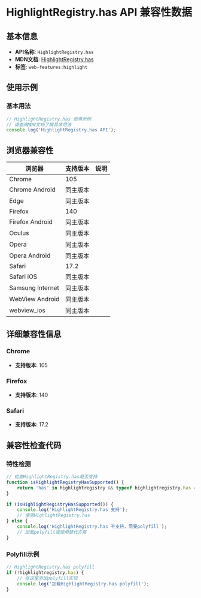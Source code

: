 # HighlightRegistry.has API 兼容性数据

## 基本信息

- **API名称**: `HighlightRegistry.has`
- **MDN文档**: [HighlightRegistry.has](https://developer.mozilla.org/docs/Web/API/HighlightRegistry/has)
- **标签**: `web-features:highlight`

## 使用示例

### 基本用法

```javascript
// HighlightRegistry.has 使用示例
// 请查阅MDN文档了解具体用法
console.log('HighlightRegistry.has API');
```

## 浏览器兼容性

| 浏览器 | 支持版本 | 说明 |
|--------|----------|------|
| Chrome | 105 |  |
| Chrome Android | 同主版本 |  |
| Edge | 同主版本 |  |
| Firefox | 140 |  |
| Firefox Android | 同主版本 |  |
| Oculus | 同主版本 |  |
| Opera | 同主版本 |  |
| Opera Android | 同主版本 |  |
| Safari | 17.2 |  |
| Safari iOS | 同主版本 |  |
| Samsung Internet | 同主版本 |  |
| WebView Android | 同主版本 |  |
| webview_ios | 同主版本 |  |

## 详细兼容性信息

### Chrome

- **支持版本**: 105

### Firefox

- **支持版本**: 140

### Safari

- **支持版本**: 17.2

## 兼容性检查代码

### 特性检测

```javascript
// 检查HighlightRegistry.has是否支持
function isHighlightRegistryHasSupported() {
    return 'has' in highlightregistry && typeof highlightregistry.has === 'function';
}

if (isHighlightRegistryHasSupported()) {
    console.log('HighlightRegistry.has 支持');
    // 使用HighlightRegistry.has
} else {
    console.log('HighlightRegistry.has 不支持，需要polyfill');
    // 加载polyfill或使用替代方案
}
```

### Polyfill示例

```javascript
// HighlightRegistry.has polyfill
if (!highlightregistry.has) {
    // 在这里添加polyfill实现
    console.log('加载HighlightRegistry.has polyfill');
}
```

